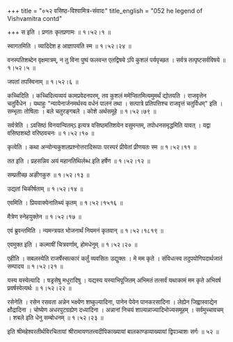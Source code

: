 +++
title = "०५२ वसिष्ठ-विश्वामित्र-संवादः"
title_english = "052 he legend of Vishvamitra contd"

+++
स इति । प्रणतः कृतप्रणामः  ॥  १।५२।१ ॥   

  

स्वागतमिति । व्यादिदेश ह आज्ञापयति स्म  ॥  १।५२।२४ ॥   

  

वनस्पतिशब्देन वृक्षमात्रम्, न तु विना पुष्पं फलवन्त एतद्विषये ऽपि कुशलं पर्यपृच्छत । सर्वत्र तत्पृष्टसर्वविषये  ॥  १।५२।५ ॥   

  

जपतां तपस्विनाम्  ॥  १।५२।६ ॥   

  

कच्चिदिति । कच्चिदित्यव्ययं कामप्रवेदनपरम्, तव कुशलं ममेप्सितमित्यमुमर्थं द्योतयति । राजवृत्तेन चतुर्विधेन । यथाहुः "न्यायेनार्जनमर्थस्य वर्धनं पालनं तथा । सत्पात्रे प्रतिपत्तिश्च राजवृत्तं चतुर्विधम्" इति । सम्भृताः तोषिताः । बले चतुरङ्गबले । कोशे अर्थसमूहे  ॥  १।५२।७९ ॥   

  

सर्वत्रेति । ऽवसिष्ठं विनयान्वितम्ऽ इत्यत्र वसिष्ठमतिशयेन वसुमन्तम्, तपोधनसमृद्धमिति यावत् । यद्वा वसिष्ठशब्दो वरिष्ठवचनः  ॥  १।५२।१० ॥   

  

कृत्वेति । कथा अन्योन्यकुशलप्रश्नोत्तरादिरूपाः परस्परं प्रीयेतां प्रीणयतः स्म  ॥  १।५२।११ ॥   

  

तत इति । प्रहसन्निव अयं महानतिथिर्लब्ध इति हर्षेण  ॥  १।५२।१२ ॥   

  

सम्प्रतीच्छ अङीगकुरु  ॥  १।५२।१३ ॥   

  

उद्यतां चिकीर्षताम्  ॥  १।५२।१४ ॥   

  

एवमिति । प्रियवाक्येनातिथ्यं कृतम्  ॥  १।५२।१५१६ ॥   

  

मैत्रेण स्नेहयुक्तेन  ॥  १।५२।१७ ॥   

  

एवं ब्रुवन्तमिति । न्यमन्त्रयत भोजनार्थं नियमनं कृतवान्  ॥  १।५२।१८१९ ॥   

  

एवमुक्त इति । कल्माषीं चित्रवर्णाम्, होमधेनुम्  ॥  १।५२।२० ॥   

  

एहीति । सबलस्येति राजर्षेस्सत्कारं कर्तुं व्यवसितः उद्युक्तः । मे मम कृते । संविधत्स्व तदुपयोगिपदार्थजातं सम्पादय  ॥  १।५२।२१ ॥   

  

यस्य यस्येत्यादि । षड्रसेषु मधुरादिषु । यद्यस्य यस्याभिपूजितम् अभिमतं तत्सर्वं यथाकामं मम कृते अभिवर्ष प्रवर्षस्वेत्यर्थः  ॥  १।५२।२२ ॥   

  

रसेनेति । रसेन रसवता अन्नेन भक्ष्येण शष्कुल्यादिना, पानेन पेयेन पानकरसादिना । लेह्येन जिह्वास्वाद्येन क्षौद्रादिना । चोष्येण अधरपुटग्रह्येण दध्यादिना । अन्नानां निचयं शाल्यन्नाज्यादिभोज्यसमूहम् । सर्वमुच्चावचम् । शबले इति धेनु सम्बोधनम्  ॥  १।५२।२३ ॥   

  

इति श्रीमहेश्वरतीर्थविरचितायां श्रीरामायणतत्त्वदीपिकाख्यायां बालकाण्डव्याख्यायां द्विपञ्चाशः सर्गः  ॥  ५२  ॥   

  

  


